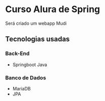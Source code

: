# Curso Alura de Spring

Será criado um webapp Mudi

## Tecnologias usadas
### Back-End

  - Springboot Java
  
### Banco de Dados
 - MariaDB
 - JPA
